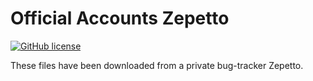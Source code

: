 # Official Accounts Zepetto

[![GitHub license](https://img.shields.io/github/license/mashape/apistatus.svg)](https://github.com/foxovsky/pointblank)

These files have been downloaded from a private bug-tracker Zepetto.
